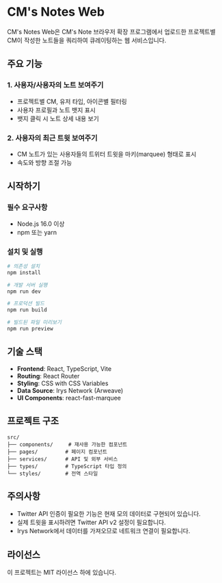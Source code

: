 # CM's Notes Web

CM's Notes Web은 CM's Note 브라우저 확장 프로그램에서 업로드한 프로젝트별 CM이 작성한 노트들을 쿼리하여 큐레이팅하는 웹 서비스입니다.

## 주요 기능

### 1. 사용자/사용자의 노트 보여주기
- 프로젝트별 CM, 유저 타입, 아이콘별 필터링
- 사용자 프로필과 노트 뱃지 표시
- 뱃지 클릭 시 노트 상세 내용 보기

### 2. 사용자의 최근 트윗 보여주기
- CM 노트가 있는 사용자들의 트위터 트윗을 마키(marquee) 형태로 표시
- 속도와 방향 조절 가능

## 시작하기

### 필수 요구사항
- Node.js 16.0 이상
- npm 또는 yarn

### 설치 및 실행

```bash
# 의존성 설치
npm install

# 개발 서버 실행
npm run dev

# 프로덕션 빌드
npm run build

# 빌드된 파일 미리보기
npm run preview
```

## 기술 스택

- **Frontend**: React, TypeScript, Vite
- **Routing**: React Router
- **Styling**: CSS with CSS Variables
- **Data Source**: Irys Network (Arweave)
- **UI Components**: react-fast-marquee

## 프로젝트 구조

```
src/
├── components/     # 재사용 가능한 컴포넌트
├── pages/         # 페이지 컴포넌트
├── services/      # API 및 외부 서비스
├── types/         # TypeScript 타입 정의
└── styles/        # 전역 스타일
```

## 주의사항

- Twitter API 인증이 필요한 기능은 현재 모의 데이터로 구현되어 있습니다.
- 실제 트윗을 표시하려면 Twitter API v2 설정이 필요합니다.
- Irys Network에서 데이터를 가져오므로 네트워크 연결이 필요합니다.

## 라이선스

이 프로젝트는 MIT 라이선스 하에 있습니다. 